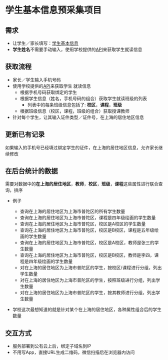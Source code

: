 # 学生基本信息预采集项目

## 需求
* 让学生／家长填写：[学生基本信息](../student/basic-info.md)
* **学生姓名**不需要手动输入，使用学校提供的[API](https://github.com/shchnmz/zb/tree/master/api#api%E6%96%87%E6%A1%A3)来获取学生就读信息

## 获取流程
* 家长／学生输入手机号码
* 使用学校提供的[API](https://github.com/shchnmz/zb/tree/master/api#api%E6%96%87%E6%A1%A3)来获取学生
就读信息
  * 根据手机号码获取绑定的学生
  * 根据学生信息（姓名，手机号码的组合）获取学生就读班级的列表
    * 列表中的每条班级信息包括了: **校区**，**课程**，**班级**
  * 根据班级信息（校区，课程，班级的组合）获取授课教师
* 针对每个学生，让其输入证件类型／证件号，在上海的居住地区信息

## 更新已有记录

如果输入的手机号已经填过绑定学生的证件，在上海的居住地区信息，允许家长继续修改

## 在后台统计的数据

   需要对数据中的**在上海的居住地区**，**教师**，**校区**，**班级**，**课程**这些属性进行联合查询，排序
  * 例子
     * 查询在上海的居住地区为上海市普陀区的所有学生数量
     * 查询在上海的居住地区为上海市普陀区，课程是四年级绘画的学生数量
     * 查询在上海的居住地区为上海市普陀区，校区是A校区的学生数量
     * 查询在上海的居住地区为上海市普陀区，校区是B校区，课程是五年级绘画的学生数量
     * 查询在上海的居住地区为上海市普陀区，校区是A校区，教师是张三的学生数量
     * 查询在上海的居住地区为上海市普陀区，校区是B校区，教师是李四，课程是四年级绘画的学生数量
     * 对在上海的居住地区为上海市普陀区的学生，按校区/课程进行分组，列出学生数量
     * 对在上海的居住地区为上海市普陀区的学生，按照班级进行分组，列出学生数量
     * 对在上海的居住地区为上海市普陀区的学生，按其教师进行分组，列出学生数量

  * 学校这次最想知道的就是针对某个在上海的居住地区，各种属性组合后的学生数量

## 交互方式
* 服务部署到公有云上后，绑定子域名到IP
* 不用写App，直接URL生成二维码，微信扫描后在浏览器内访问
